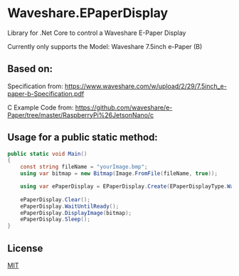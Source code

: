# Waveshare.EPaperDisplay
Library for .Net Core to control a Waveshare E-Paper Display

Currently only supports the Model: Waveshare 7.5inch e-Paper (B)

## Based on:

Specification from:
https://www.waveshare.com/w/upload/2/29/7.5inch_e-paper-b-Specification.pdf

C Example Code from:
https://github.com/waveshare/e-Paper/tree/master/RaspberryPi%26JetsonNano/c

## Usage for a public static method:

```C#
public static void Main()
{
	const string fileName = "yourImage.bmp";
	using var bitmap = new Bitmap(Image.FromFile(fileName, true));

	using var ePaperDisplay = EPaperDisplay.Create(EPaperDisplayType.WaveShare7In5Bc);
  
	ePaperDisplay.Clear();
	ePaperDisplay.WaitUntilReady();
	ePaperDisplay.DisplayImage(bitmap);
	ePaperDisplay.Sleep();
}
```

## License
[MIT](LICENSE)
